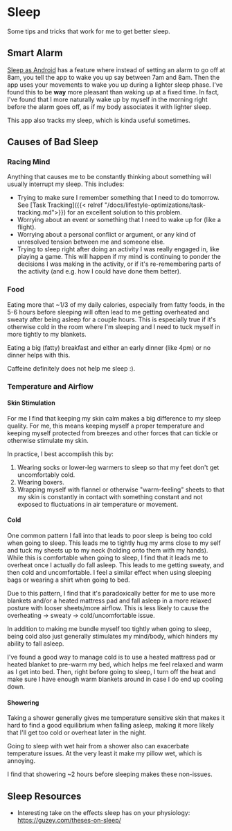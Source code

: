 # Sleep

Some tips and tricks that work for me to get better sleep.

## Smart Alarm

[Sleep as Android](https://sleep.urbandroid.org/) has a feature where instead
of setting an alarm to go off at 8am, you tell the app to wake you up say
between 7am and 8am.  Then the app uses your movements to wake you up during a
lighter sleep phase.  I've found this to be **way** more pleasant than waking
up at a fixed time.  In fact, I've found that I more naturally wake up by
myself in the morning right before the alarm goes off, as if my body
associates it with lighter sleep.

This app also tracks my sleep, which is kinda useful sometimes.

## Causes of Bad Sleep

### Racing Mind

Anything that causes me to be constantly thinking about something will usually
interrupt my sleep.  This includes:

 - Trying to make sure I remember something that I need to do tomorrow.  See
   [Task Tracking]({{< relref "/docs/lifestyle-optimizations/task-tracking.md">}})
   for an excellent solution to this problem.
 - Worrying about an event or something that I need to wake up for (like a
   flight).
 - Worrying about a personal conflict or argument, or any kind of unresolved
   tension between me and someone else. 
 - Trying to sleep right after doing an activity I was really engaged in, like
   playing a game. This will happen if my mind is continuing to ponder the
   decisions I was making in the activity, or if it's re-remembering parts of
   the activity (and e.g. how I could have done them better).

### Food

Eating more that ~1/3 of my daily calories, especially from fatty foods, in the
5-6 hours before sleeping will often lead to me getting overheated and sweaty
after being asleep for a couple hours. This is especially true if it's
otherwise cold in the room where I'm sleeping and I need to tuck myself in more
tightly to my blankets.

Eating a big (fatty) breakfast and either an early dinner (like 4pm) or no
dinner helps with this.

Caffeine definitely does not help me sleep :).

### Temperature and Airflow

#### Skin Stimulation

For me I find that keeping my skin calm makes a big difference to my
sleep quality.  For me, this means keeping myself a proper temperature and
keeping myself protected from breezes and other forces that can tickle or
otherwise stimulate my skin.

In practice, I best accomplish this by:

1. Wearing socks or lower-leg warmers to sleep so that my feet don't get
   uncomfortably cold.
1. Wearing boxers.
1. Wrapping myself with flannel or otherwise "warm-feeling" sheets to that my
   skin is constantly in contact with something constant and not exposed to
   fluctuations in air temperature or movement.

#### Cold

One common pattern I fall into that leads to poor sleep is being too cold when
going to sleep. This leads me to tightly hug my arms close to my self and tuck
my sheets up to my neck (holding onto them with my hands). While this is
comfortable when going to sleep, I find that it leads me to overheat once I
actually do fall asleep. This leads to me getting sweaty, and then cold and
uncomfortable.  I feel a similar effect when using sleeping bags or wearing
a shirt when going to bed.

Due to this pattern, I find that it's paradoxically better for me to use more
blankets and/or a heated mattress pad and fall asleep in a more relaxed posture
with looser sheets/more airflow. This is less likely to cause the overheating ->
sweaty -> cold/uncomfortable issue.

In addition to making me bundle myself too tightly when going to sleep, being
cold also just generally stimulates my mind/body, which hinders my ability to
fall asleep.

I've found a good way to manage cold is to use a heated mattress pad or heated
blanket to pre-warm my bed, which helps me feel relaxed and warm as I get into
bed.  Then, right before going to sleep, I turn off the heat and make sure I
have enough warm blankets around in case I do end up cooling down. 

#### Showering

Taking a shower generally gives me temperature sensitive skin that makes it
hard to find a good equilibrium when falling asleep, making it more likely that
I'll get too cold or overheat later in the night.

Going to sleep with wet hair from a shower also can exacerbate temperature
issues. At the very least it make my pillow wet, which is annoying.

I find that showering ~2 hours before sleeping makes these non-issues.


## Sleep Resources

 - Interesting take on the effects sleep has on your physiology:
   https://guzey.com/theses-on-sleep/
